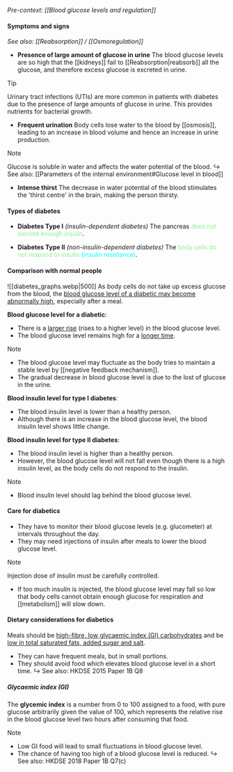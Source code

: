 *Pre-context: [[Blood glucose levels and regulation]]*

#### Symptoms and signs
*See also: [[Reabsorption]] / [[Osmoregulation]]*
- **Presence of large amount of glucose in urine**
  The blood glucose levels are so high that the [[kidneys]] fail to [[Reabsorption|reabsorb]] all the glucose, and therefore excess glucose is excreted in urine.

> [!tip]
> Urinary tract infections (UTIs) are more common in patients with diabetes due to the presence of large amounts of glucose in urine. This provides nutrients for bacterial growth.

- **Frequent urination**
  Body cells lose water to the blood by [[osmosis]], leading to an increase in blood volume and hence an increase in urine production.

> [!note]
> Glucose is soluble in water and affects the water potential of the blood.
> ↪️ See also: [[Parameters of the internal environment#Glucose level in blood]]

- **Intense thirst**
  The decrease in water potential of the blood stimulates the 'thirst centre' in the brain, making the person thirsty.

#### Types of diabetes
- **Diabetes Type I** *(insulin-dependent diabetes)*
  The pancreas <span style="color: lightgreen">does not secrete enough insulin</span>.

- **Diabetes Type II** *(non-insulin-dependent diabetes)*
  The <span style="color: lightgreen">body cells do not respond to insulin</span> <span style="color: aqua">(insulin resistance)</span>.

#### Comparison with normal people
![[diabetes_graphs.webp|500]]
As body cells do not take up excess glucose from the blood, the <u>blood glucose level of a diabetic may become abnormally high</u>, especially after a meal.

**Blood glucose level for a diabetic**:
- There is a <u>larger rise</u> (rises to a higher level) in the blood glucose level.
- The blood glucose level remains high for a <u>longer time</u>.

> [!note]
> - The blood glucose level may fluctuate as the body tries to maintain a stable level by [[negative feedback mechanism]].
> - The gradual decrease in blood glucose level is due to the lost of glucose in the urine.

**Blood insulin level for type I diabetes**:
- The blood insulin level is lower than a healthy person.
- Although there is an increase in the blood glucose level, the blood insulin level shows little change.

**Blood insulin level for type II diabetes**:
- The blood insulin level is higher than a healthy person.
- However, the blood glucose level will not fall even though there is a high insulin level, as the body cells do not respond to the insulin.

> [!note]
> - Blood insulin level should lag behind the blood glucose level.

#### Care for diabetics
- They have to monitor their blood glucose levels (e.g. glucometer) at intervals throughout the day.
- They may need injections of insulin after meals to lower the blood glucose level.

> [!note]
> Injection dose of insulin must be carefully controlled.
> - If too much insulin is injected, the blood glucose level may fall so low that body cells cannot obtain enough glucose for respiration and [[metabolism]] will slow down.

#### Dietary considerations for diabetics
Meals should be <u>high-fibre, low glycaemic index (GI) carbohydrates</u> and be <u>low in total saturated fats, added sugar and salt</u>.
- They can have frequent meals, but in small portions.
- They should avoid food which elevates blood glucose level in a short time.
↪️ See also: HKDSE 2015 Paper 1B Q8

##### Glycaemic index (GI)
The **glycemic index** is a number from 0 to 100 assigned to a food, with pure glucose arbitrarily given the value of 100, which represents the relative rise in the blood glucose level two hours after consuming that food.

> [!note]
> - Low GI food will lead to small fluctuations in blood glucose level.
> - The chance of having too high of a blood glucose level is reduced.
> ↪️ See also: HKDSE 2018 Paper 1B Q7(c)
